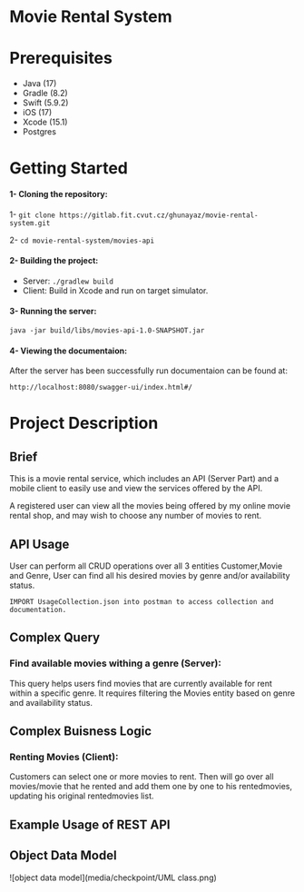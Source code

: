 # Movie Rental System

# Prerequisites
* Java (17)
* Gradle (8.2)
* Swift (5.9.2)
* iOS (17)
* Xcode (15.1)
* Postgres

# Getting Started
#### 1- Cloning the repository:
1- `git clone https://gitlab.fit.cvut.cz/ghunayaz/movie-rental-system.git`

2- `cd movie-rental-system/movies-api`
#### 2- Building the project:
* Server: `./gradlew build`
* Client: Build in Xcode and run on target simulator.
#### 3- Running the server:
`java -jar build/libs/movies-api-1.0-SNAPSHOT.jar`
#### 4- Viewing the documentaion:
After the server has been successfully run documentaion can be found at:

`http://localhost:8080/swagger-ui/index.html#/`

# Project Description

## Brief
This is a movie rental service, which includes an API (Server Part) and a mobile client to easily use and view the services offered by the API.

A registered user can view all the movies being offered by my online movie rental shop, and may wish to choose any number of movies to rent.

## API Usage
User can perform all CRUD operations over all 3 entities Customer,Movie and Genre, User can find all his desired movies by genre and/or availability status.

`IMPORT UsageCollection.json into postman to access collection and documentation.`
## Complex Query

### Find available movies withing a genre (Server):
This query helps users find movies that are currently available for rent within a specific genre. It requires filtering
the Movies entity based on genre and availability status.

## Complex Buisness Logic

### Renting Movies (Client):
Customers can select one or more movies to rent. Then will go over all movies/movie that he rented and add them one by one to his rentedmovies, updating his original rentedmovies list.

## Example Usage of REST API

## Object Data Model
![object data model](media/checkpoint/UML class.png)
